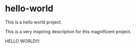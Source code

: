 # hello-world
This is a hello world project.

This is a very inspiring description for this magnificent project.

HELLO WORLD!!!
